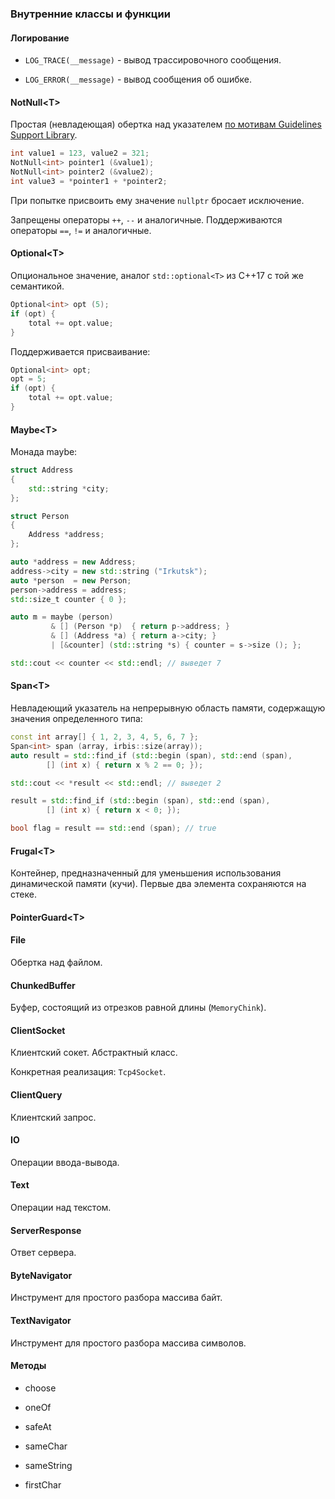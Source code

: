 ### Внутренние классы и функции

#### Логирование

* `LOG_TRACE(__message)` - вывод трассировочного сообщения.

* `LOG_ERROR(__message)` - вывод сообщения об ошибке. 

#### NotNull&lt;T&gt;

Простая (невладеющая) обертка над указателем [по мотивам Guidelines Support Library](https://github.com/microsoft/GSL).

```c++
int value1 = 123, value2 = 321;
NotNull<int> pointer1 (&value1);
NotNull<int> pointer2 (&value2);
int value3 = *pointer1 + *pointer2;
```

При попытке присвоить ему значение `nullptr` бросает исключение.

Запрещены операторы `++`, `--` и аналогичные. Поддерживаются операторы `==`, `!=` и аналогичные.

#### Optional&lt;T&gt;

Опциональное значение, аналог `std::optional<T>` из C++17 с той же семантикой.

```c++
Optional<int> opt (5);
if (opt) {
    total += opt.value;
}
```

Поддерживается присваивание:

```c++
Optional<int> opt;
opt = 5;
if (opt) {
    total += opt.value;
}
```

#### Maybe&lt;T&gt;

Монада maybe:

```c++
struct Address
{
    std::string *city;
};

struct Person
{
    Address *address;
};

auto *address = new Address;
address->city = new std::string ("Irkutsk");
auto *person  = new Person;
person->address = address;
std::size_t counter { 0 };

auto m = maybe (person)
         & [] (Person *p)  { return p->address; }
         & [] (Address *a) { return a->city; }
         | [&counter] (std::string *s) { counter = s->size (); };

std::cout << counter << std::endl; // выведет 7
```

#### Span&lt;T&gt;

Невладеющий указатель на непрерывную область памяти, содержащую значения определенного типа:

```c++
const int array[] { 1, 2, 3, 4, 5, 6, 7 };
Span<int> span (array, irbis::size(array));
auto result = std::find_if (std::begin (span), std::end (span),
        [] (int x) { return x % 2 == 0; });

std::cout << *result << std::endl; // выведет 2

result = std::find_if (std::begin (span), std::end (span),
        [] (int x) { return x < 0; });

bool flag = result == std::end (span); // true
```

#### Frugal&lt;T&gt;

Контейнер, предназначенный для уменьшения использования динамической памяти (кучи). Первые два элемента сохраняются на стеке.

#### PointerGuard&lt;T&gt;

#### File

Обертка над файлом.

#### ChunkedBuffer

Буфер, состоящий из отрезков равной длины (`MemoryChink`). 

#### ClientSocket

Клиентский сокет. Абстрактный класс.

Конкретная реализация: `Tcp4Socket`.

#### ClientQuery

Клиентский запрос.

#### IO

Операции ввода-вывода.

#### Text

Операции над текстом.

#### ServerResponse

Ответ сервера.

#### ByteNavigator

Инструмент для простого разбора массива байт.

#### TextNavigator

Инструмент для простого разбора массива символов.

#### Методы

* choose

* oneOf

* safeAt

* sameChar

* sameString

* firstChar
